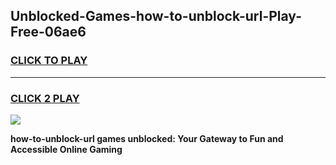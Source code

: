 
## Unblocked-Games-how-to-unblock-url-Play-Free-06ae6
<h3>
<a href="https://premium76.site?title=how-to-unblock-url&ref=20M">CLICK TO PLAY</a></h3>
<hr>

<h3>
<a href="https://premium76.site?title=how-to-unblock-url&ref=20M">CLICK 2 PLAY</a>
  
</h3>

<a href="https://premium76.site?title=how-to-unblock-url&ref=19M"><img src="https://clearcache.store/games.png"></a>


**how-to-unblock-url games unblocked: Your Gateway to Fun and Accessible Online Gaming**
